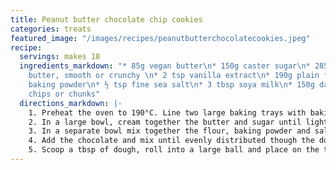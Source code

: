 ```yaml
---
title: Peanut butter chocolate chip cookies
categories: treats
featured_image: "/images/recipes/peanutbutterchocolatecookies.jpeg"
recipe:
  servings: makes 18
  ingredients_markdown: "* 85g vegan butter\n* 150g caster sugar\n* 285g salted peanut
    butter, smooth or crunchy \n* 2 tsp vanilla extract\n* 190g plain flour\n* 1 tsp
    baking powder\n* ½ tsp fine sea salt\n* 3 tbsp soya milk\n* 150g dark chocolate
    chips or chunks"
  directions_markdown: |-
    1. Preheat the oven to 190°C. Line two large baking trays with baking paper.
    2. In a large bowl, cream together the butter and sugar until light and fluffy. Add in the peanut butter and vanilla and mix until well combined.
    3. In a separate bowl mix together the flour, baking powder and salt. Add the dry ingredients to the wet, and mix until the dough becomes thick and crumbly. Add the soya milk, until the dough comes together. Add a little more milk if needed.
    4. Add the chocolate and mix until evenly distributed though the dough.
    5. Scoop a tbsp of dough, roll into a large ball and place on the tray. Flatten each ball with the back of a spoon. Bake for 12-15 minutes until the tops are golden brown. Transfer to a wire rack to cool - the middle will still be very soft and will become firm as they cool.
---
```

